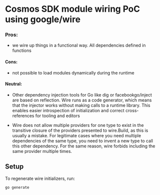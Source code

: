 # Cosmos SDK module wiring PoC using google/wire

### Pros:
* we wire up things in a functional way. All dependencies defined in functions

#### Cons:
* not possible to load modules dynamically during the runtime


#### Neutral:
+ Other dependency injection tools for Go like dig or facebookgo/inject are based on reflection. Wire runs as a code generator, which means that the injector works without making calls to a runtime library. This enables easier introspection of initialization and correct cross-references for tooling and editors

+ Wire does not allow multiple providers for one type to exist in the transitive closure of the providers presented to wire.Build, as this is usually a mistake. For legitimate cases where you need multiple dependencies of the same type, you need to invent a new type to call this other dependency.
For the same reason, wire forbids including the same provider multiple times.


## Setup

To regenerate wire initializers, run:

```
go generate
```
